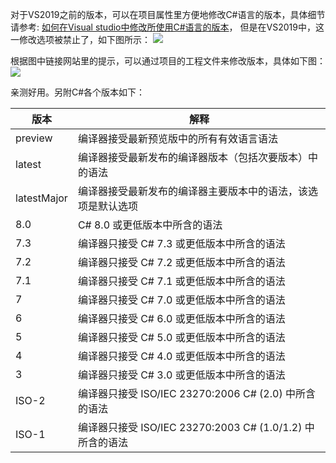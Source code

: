 对于VS2019之前的版本，可以在项目属性里方便地修改C#语言的版本，具体细节请参考: [如何在Visual studio中修改所使用C#语言的版本](https://www.cnblogs.com/dereklovecc/p/4649721.html)， 但是在VS2019中，这一修改选项被禁止了，如下图所示：
![](https://img2018.cnblogs.com/blog/498574/202002/498574-20200228220846147-150478008.png)

根据图中链接网站里的提示，可以通过项目的工程文件来修改版本，具体如下图：
![](https://img2018.cnblogs.com/blog/498574/202002/498574-20200228221042295-494441689.png)

亲测好用。另附C#各个版本如下：

|版本|解释|
|----|---|
|preview    |编译器接受最新预览版中的所有有效语言语法|
|latest     |编译器接受最新发布的编译器版本（包括次要版本）中的语法|
|latestMajor|编译器接受最新发布的编译器主要版本中的语法，该选项是默认选项|
|8.0        |C# 8.0 或更低版本中所含的语法|
|7.3        |编译器只接受 C# 7.3 或更低版本中所含的语法|
|7.2        |编译器只接受 C# 7.2 或更低版本中所含的语法|
|7.1        |编译器只接受 C# 7.1 或更低版本中所含的语法|
|7          |编译器只接受 C# 7.0 或更低版本中所含的语法|
|6          |编译器只接受 C# 6.0 或更低版本中所含的语法|
|5          |编译器只接受 C# 5.0 或更低版本中所含的语法|
|4          |编译器只接受 C# 4.0 或更低版本中所含的语法|
|3          |编译器只接受 C# 3.0 或更低版本中所含的语法|
|ISO-2      |编译器只接受 ISO/IEC 23270:2006 C# (2.0) 中所含的语法|
|ISO-1      |编译器只接受 ISO/IEC 23270:2003 C# (1.0/1.2) 中所含的语法|